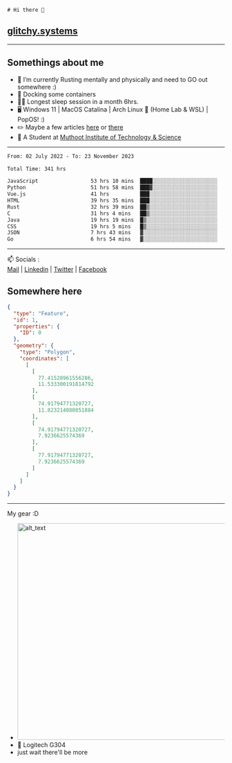 ```
# Hi there 👋
```
## [glitchy.systems](https://glitchy.systems)
---

## Somethings about me



- 🌱 I’m currently Rusting mentally and physically and need to GO out somewhere :)
- 🐋 Docking some containers
- 😶‍🌫️ Longest sleep session in a month 6hrs.
- 🖥️ Windows 11 | MacOS Catalina | Arch Linux 🦩 (Home Lab & WSL) | PopOS! :)
- ✏️ Maybe a few articles [here](https://medium.com/@advaithnarayanan8) or [there](https://medium.com/@advaithnarayanan8)
- 📑 A Student at [Muthoot Institute of Technology & Science](https://mgmits.ac.in/)



---

<!--START_SECTION:waka-->

```txt
From: 02 July 2022 - To: 23 November 2023

Total Time: 341 hrs

JavaScript                 53 hrs 10 mins  ████░░░░░░░░░░░░░░░░░░░░░   15.59 %
Python                     51 hrs 58 mins  ███▓░░░░░░░░░░░░░░░░░░░░░   15.24 %
Vue.js                     41 hrs          ███░░░░░░░░░░░░░░░░░░░░░░   12.03 %
HTML                       39 hrs 35 mins  ███░░░░░░░░░░░░░░░░░░░░░░   11.61 %
Rust                       32 hrs 39 mins  ██▒░░░░░░░░░░░░░░░░░░░░░░   09.58 %
C                          31 hrs 4 mins   ██▒░░░░░░░░░░░░░░░░░░░░░░   09.12 %
Java                       19 hrs 19 mins  █▒░░░░░░░░░░░░░░░░░░░░░░░   05.67 %
CSS                        19 hrs 5 mins   █▒░░░░░░░░░░░░░░░░░░░░░░░   05.60 %
JSON                       7 hrs 43 mins   ▓░░░░░░░░░░░░░░░░░░░░░░░░   02.26 %
Go                         6 hrs 54 mins   ▓░░░░░░░░░░░░░░░░░░░░░░░░   02.03 %
```

<!--END_SECTION:waka-->

---

📫 Socials :<br>
[Mail](mailto:advaithnarayanan8@gmail.com) | [Linkedin](https://www.linkedin.com/in/advaith-narayanan-a72152214/) | [Twitter](https://twitter.com/advaithnarayan) | [Facebook](https://screenmessage.com/qinq)

## Somewhere here

```geojson
{
  "type": "Feature",
  "id": 1,
  "properties": {
    "ID": 0
  },
  "geometry": {
    "type": "Polygon",
    "coordinates": [
      [
        [
          77.41528961556286,
          11.533300191814792
        ],
        [
          74.91794771320727,
          11.823214080851884
        ],
        [
          74.91794771320727,
          7.9236625574369
        ],
        [
          77.91794771320727,
          7.9236625574369
        ]
      ]
    ]
  }
}
```


--- 
My gear :D

- [<img alt="alt_text" width="500px" src="https://valid.x86.fr/cache/banner/xv24bv-6.png" />](https://valid.x86.fr/xv24bv)
- 🐁 Logitech G304
- just wait there'll be more

